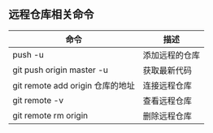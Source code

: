 ## 远程仓库相关命令

| 命令 | 描述 |
| ---- | ---- | 
| push -u | 添加远程的仓库 |
| git push origin master -u | 获取最新代码 |
| git remote add origin 仓库的地址 | 连接远程仓库 |
| git remote -v | 查看远程仓库 |
| git remote rm origin | 删除远程仓库 |
